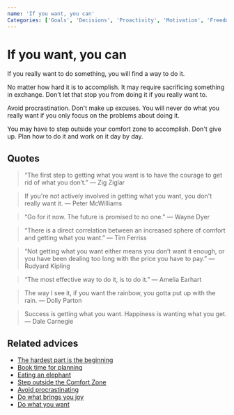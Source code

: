 ```yaml
---
name: 'If you want, you can'
Categories: ['Goals', 'Decisions', 'Proactivity', 'Motivation', 'Freedom', 'Comfort zone', 'Success', 'Happiness']
---
```

# If you want, you can

If you really want to do something, you will find a way to do it.
 
No matter how hard it is to accomplish. It may require sacrificing something in exchange. Don't let that stop you from doing it if you really want to.
 
Avoid procrastination. Don't make up excuses. You will never do what you really want if you only focus on the problems about doing it.
 
You may have to step outside your comfort zone to accomplish. Don't give up. Plan how to do it and work on it day by day.

## Quotes

> “The first step to getting what you want is to have the courage to get rid of what you don’t.” — Zig Ziglar

> If you're not actively involved in getting what you want, you don't really want it. ― Peter McWilliams

> “Go for it now. The future is promised to no one.” — Wayne Dyer

> “There is a direct correlation between an increased sphere of comfort and getting what you want.” ― Tim Ferriss

> “Not getting what you want either means you don’t want it enough, or you have been dealing too long with the price you have to pay.” — Rudyard Kipling

> “The most effective way to do it, is to do it.” — Amelia Earhart

> The way I see it, if you want the rainbow, you gotta put up with the rain. ― Dolly Parton

> Success is getting what you want. Happiness is wanting what you get. ― Dale Carnegie

## Related advices

- [The hardest part is the beginning](The%20hardest%20part%20is%20the%20beginning/index.md)
- [Book time for planning](Book%20time%20for%20planning/index.md)
- [Eating an elephant](Eating%20an%20elephant/index.md)
- [Step outside the Comfort Zone](Step%20outside%20the%20Comfort%20Zone/index.md)
- [Avoid procrastinating](Avoid%20procrastinating/index.md)
- [Do what brings you joy](Do%20what%20brings%20you%20joy/index.md)
- [Do what you want](Do%20what%20you%20want/index.md)